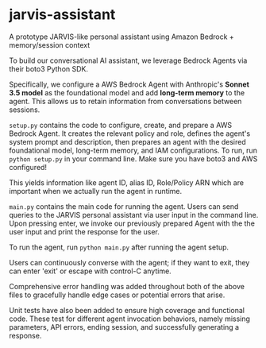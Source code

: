 # jarvis-assistant

A prototype JARVIS-like personal assistant using Amazon Bedrock + memory/session context

To build our conversational AI assistant, we leverage Bedrock Agents via their boto3 Python SDK.

Specifically, we configure a AWS Bedrock Agent with Anthropic's **Sonnet 3.5 model** as the foundational model and add **long-term memory** to the agent. This allows us to retain information from conversations between sessions.

`setup.py` contains the code to configure, create, and prepare a AWS Bedrock Agent. It creates the relevant policy and role, defines the agent's system prompt and description, then prepares an agent with the desired foundational model, long-term memory, and IAM configurations. To run, run `python setup.py` in your command line. Make sure you have boto3 and AWS configured!

This yields information like agent ID, alias ID, Role/Policy ARN which are important when we actually run the agent in runtime.

`main.py` contains the main code for running the agent. Users can send queries to the JARVIS personal assistant via user input in the command line. Upon pressing enter, we invoke our previously prepared Agent with the the user input and print the response for the user.

To run the agent, run `python main.py` after running the agent setup.

Users can continuously converse with the agent; if they want to exit, they can enter 'exit' or escape with control-C anytime.

Comprehensive error handling was added throughout both of the above files to gracefully handle edge cases or potential errors that arise.

Unit tests have also been added to ensure high coverage and functional code. These test for different agent invocation behaviors, namely missing parameters, API errors, ending session, and successfully generating a response.
